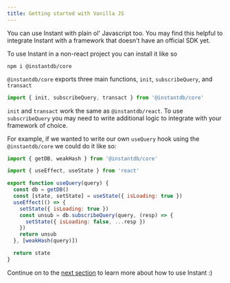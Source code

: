 ```yaml
---
title: Getting started with Vanilla JS
---
```


You can use Instant with plain ol' Javascript too. You may find this helpful to integrate Instant with a framework that doesn't have an official SDK yet.

To use Instant in a non-react project you can install it like so

```
npm i @instantdb/core
```

`@instantdb/core` exports three main functions, `init`, `subscribeQuery`, and `transact`

```javascript
import { init, subscribeQuery, transact } from '@instantdb/core'
```

`init` and `transact` work the same as `@instantdb/react`. To use `subscribeQuery` you may need to write additional logic
to integrate with your framework of choice.

For example, if we wanted to write our own `useQuery` hook using the `@instantdb/core` we could do it like so:

```javascript
import { getDB, weakHash } from '@instantdb/core'

import { useEffect, useState } from 'react'

export function useQuery(query) {
  const db = getDB()
  const [state, setState] = useState({ isLoading: true })
  useEffect(() => {
    setState({ isLoading: true })
    const unsub = db.subscribeQuery(query, (resp) => {
      setState({ isLoading: false, ...resp })
    })
    return unsub
  }, [weakHash(query)])

  return state
}
```

Continue on to the [next section](/docs/init) to learn more about how to use Instant :)
